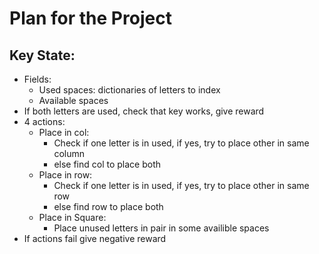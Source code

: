 # Plan for the Project

## Key State:
* Fields:
    * Used spaces: dictionaries of letters to index
    * Available spaces
* If both letters are used, check that key works, give reward
* 4 actions:
    * Place in col:
        * Check if one letter is in used, if yes, try to place other in same
          column
        * else find col to place both
    * Place in row:
        * Check if one letter is in used, if yes, try to place other in same
          row
        * else find row to place both
    * Place in Square:
        * Place unused letters in pair in some availible spaces
* If actions fail give negative reward
